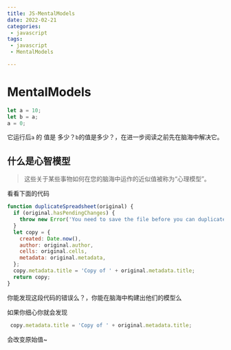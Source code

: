 ```yaml
---
title: JS-MentalModels
date: 2022-02-21
categories:
 - javascript
tags:
 - javascript
 - MentalModels

---
```


# MentalModels

```js
let a = 10;
let b = a;
a = 0;
```

它运行后`a` 的 值是 多少？`b`的值是多少？，在进一步阅读之前先在脑海中解决它。

## 什么是心智模型

>  这些关于某些事物如何在您的脑海中运作的近似值被称为“心理模型”。

看看下面的代码

```js
function duplicateSpreadsheet(original) {
  if (original.hasPendingChanges) {
    throw new Error('You need to save the file before you can duplicate it.');
  }
  let copy = {
    created: Date.now(),
    author: original.author,
    cells: original.cells,
    metadata: original.metadata,
  };
  copy.metadata.title = 'Copy of ' + original.metadata.title;
  return copy;
}
```

你能发现这段代码的错误么？，你能在脑海中构建出他们的模型么

如果你细心你就会发现 

```js
 copy.metadata.title = 'Copy of ' + original.metadata.title;
```

会改变原始值~

